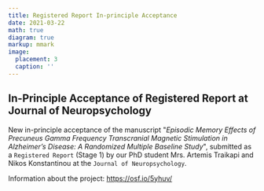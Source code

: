 ```yaml
---
title: Registered Report In-principle Acceptance
date: 2021-03-22
math: true
diagram: true
markup: mmark
image:
  placement: 3
  caption: ''
---
```


## **In-Principle Acceptance of Registered Report at Journal of Neuropsychology**

New in-principle acceptance of the manuscript "*Episodic Memory Effects of Precuneus Gamma Frequency Transcranial Magnetic Stimulation in Alzheimer’s Disease: A Randomized Multiple Baseline Study*", submitted as a `Registered Report` (Stage 1) by our PhD student Mrs. Artemis Traikapi and Nikos Konstantinou at the `Journal of Neuropsychology`. 

Information about the project: https://osf.io/5yhuv/
